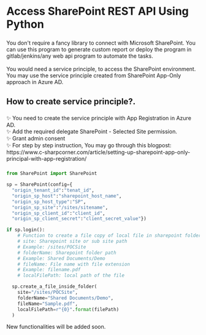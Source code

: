 <h1 align="left">Access SharePoint REST API Using Python</h1>

###

<p align="left">You don't require a fancy library to connect with Microsoft SharePoint. You can use this program to generate custom report or deploy the program in gitlab/jenkins/any web api program to automate the tasks.<br><br>You would need a service principle, to access the SharePoint environment. You may use the service principle created from SharePoint App-Only approach in Azure AD.</p>

###

<h2 align="left">How to create service principle?.</h2>

###

<p align="left">✨ You need to create the service principle with App Registration in Azure AD.<br>✨ Add the required delegate SharePoint  - Selected Site permission.<br>✨ Grant admin consent<br>✨ For step by step instruction, You may go through this blogpost:
  https://www.c-sharpcorner.com/article/setting-up-sharepoint-app-only-principal-with-app-registration/
</p>

###

```python
from SharePoint import SharePoint

sp = SharePoint(config={
  "origin_tenant_id":"tenat_id",
  "origin_sp_host":"sharepoint_host_name",
  "origin_sp_host_type":"SP",
  "origin_sp_site":"/sites/sitename",
  "origin_sp_client_id":"client_id",
  "origin_sp_client_secret":"client_secret_value"})

if sp.login():
    # Function to create a file copy of local file in sharepoint folder
    # site: Sharepoint site or sub site path
    # Example: /sites/POCSite
    # folderName: Sharepoint folder path
    # Example: Shared Documents/Demo
    # fileName: File name with file extension
    # Example: filename.pdf
    # localFilePath: local path of the file

  sp.create_a_file_inside_folder(
    site="/sites/POCSite",
    folderName="Shared Documents/Demo",
    fileName="Sample.pdf",
    localFilePath=r"{0}".format(filePath)
  )
```
New functionalities will be added soon.
